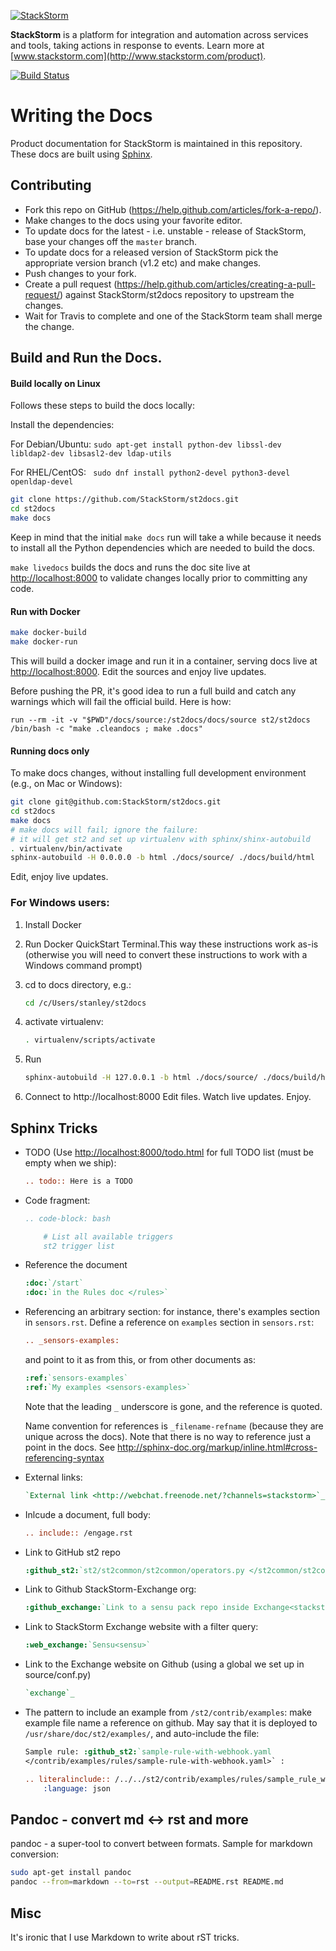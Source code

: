 [![StackStorm](https://github.com/stackstorm/st2/raw/master/stackstorm_logo.png)](http://www.stackstorm.com)

**StackStorm** is a platform for integration and automation across services and tools, taking
actions in response to events. Learn more at [www.stackstorm.com](http://www.stackstorm.com/product).

[![Build Status](https://circleci.com/gh/StackStorm/st2docs.png?style=shield)](https://circleci.com/gh/StackStorm/st2docs)

# Writing the Docs

Product documentation for StackStorm is maintained in this repository. These docs are built using
[Sphinx](http://www.sphinx-doc.org/en/stable/).

## Contributing

* Fork this repo on GitHub (https://help.github.com/articles/fork-a-repo/).
* Make changes to the docs using your favorite editor.
* To update docs for the latest - i.e. unstable - release of StackStorm, base your changes off the `master` branch.
* To update docs for a released version of StackStorm pick the appropriate version branch (v1.2 etc) and make changes.
* Push changes to your fork.
* Create a pull request (https://help.github.com/articles/creating-a-pull-request/) against StackStorm/st2docs repository
  to upstream the changes.
* Wait for Travis to complete and one of the StackStorm team shall merge the change.

## Build and Run the Docs.

#### Build locally on Linux
Follows these steps to build the docs locally:

Install the dependencies:

For Debian/Ubuntu: ``sudo apt-get install python-dev libssl-dev libldap2-dev libsasl2-dev ldap-utils``

For RHEL/CentOS: `` sudo dnf install python2-devel python3-devel openldap-devel``

```bash
git clone https://github.com/StackStorm/st2docs.git
cd st2docs
make docs
```

Keep in mind that the initial ``make docs`` run will take a while because it needs to install
all the Python dependencies which are needed to build the docs.

`make livedocs` builds the docs and runs the doc site live at [http://localhost:8000](http://localhost:8000) to
validate changes locally prior to committing any code.

#### Run with Docker
```bash
make docker-build
make docker-run
```
This will build a docker image and run it in a container, serving docs live at [http://localhost:8000](http://localhost:8000).
Edit the sources and enjoy live updates.

Before pushing the PR, it's good idea to run a full build and catch any warnings which will fail the official build. Here is how:
```
run --rm -it -v "$PWD"/docs/source:/st2docs/docs/source st2/st2docs /bin/bash -c "make .cleandocs ; make .docs"
```
#### Running docs only

To make docs changes, without installing full development environment (e.g., on Mac or Windows):

```bash
git clone git@github.com:StackStorm/st2docs.git
cd st2docs
make docs
# make docs will fail; ignore the failure:
# it will get st2 and set up virtualenv with sphinx/shinx-autobuild
. virtualenv/bin/activate
sphinx-autobuild -H 0.0.0.0 -b html ./docs/source/ ./docs/build/html
```

Edit, enjoy live updates.

### For Windows users:

1. Install Docker

2. Run Docker QuickStart Terminal.This way these instructions work as-is (otherwise you will need
   to convert these instructions to work with a Windows command prompt)

3. cd to docs directory, e.g.:
   ```bash
   cd /c/Users/stanley/st2docs
   ```
4. activate virtualenv:
   ```bash
   . virtualenv/scripts/activate
   ```
5. Run
   ```bash
   sphinx-autobuild -H 127.0.0.1 -b html ./docs/source/ ./docs/build/html
   ```
6. Connect to http://localhost:8000 Edit files. Watch live updates. Enjoy.

## Sphinx Tricks

* TODO (Use [http://localhost:8000/todo.html](http://localhost:8000/todo.html) for full TODO list (must be empty when we ship):

  ```rst
  .. todo:: Here is a TODO
  ```

* Code fragment:

  ```rst
  .. code-block: bash

      # List all available triggers
      st2 trigger list
  ```

* Reference the document

  ```rst
  :doc:`/start`
  :doc:`in the Rules doc </rules>`
  ```
* Referencing an arbitrary section: for instance, there's examples section in `sensors.rst`. Define a reference on `examples` section in `sensors.rst`:

  ```rst
  .. _sensors-examples:
  ```

  and point to it as from this, or from other documents as:

  ```rst
  :ref:`sensors-examples`
  :ref:`My examples <sensors-examples>`
  ```

  Note that the leading `_` underscore is gone, and the reference is quoted.

  Name convention for references is `_filename-refname` (because they are unique across the docs).  Note that there is no way to reference just a point in the docs. See http://sphinx-doc.org/markup/inline.html#cross-referencing-syntax

* External links:

  ```rst
  `External link <http://webchat.freenode.net/?channels=stackstorm>`_
  ```

* Inlcude a document, full body:

  ```rst
  .. include:: /engage.rst
  ```

* Link to GitHub st2 repo

  ```rst
  :github_st2:`st2/st2common/st2common/operators.py </st2common/st2common/operators.py>`
  ```

* Link to Github StackStorm-Exchange org:

  ```rst
  :github_exchange:`Link to a sensu pack repo inside Exchange<stackstorm-sensu>`
  ```

* Link to StackStorm Exchange website with a filter query:

  ```rst
  :web_exchange:`Sensu<sensu>`
  ```

* Link to the Exchange website on Github (using a global we set up in source/conf.py)

  ```rst
  `exchange`_
  ```

* The pattern to include an example from `/st2/contrib/examples`: make example file name a reference on github. May say that it is deployed to `/usr/share/doc/st2/examples/`, and auto-include the file:

  ```rst
  Sample rule: :github_st2:`sample-rule-with-webhook.yaml
  </contrib/examples/rules/sample-rule-with-webhook.yaml>` :

  .. literalinclude:: /../../st2/contrib/examples/rules/sample_rule_with_webhook.yaml
      :language: json
  ```

## Pandoc - convert md <-> rst and more

pandoc - a super-tool to convert between formats. Sample for markdown conversion:

```bash
sudo apt-get install pandoc
pandoc --from=markdown --to=rst --output=README.rst README.md
```

## Misc

It's ironic that I use Markdown to write about rST tricks.
